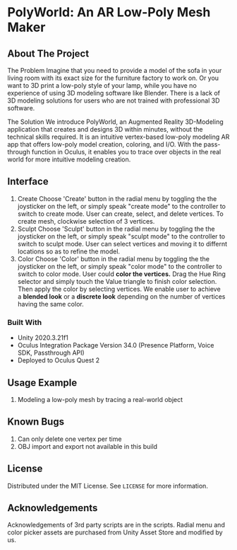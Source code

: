 <!--
*** PolyWorld README
*** Author: Davide Zhang, Aria Xiying Bao
*** Last Updated: 11/21/2021
-->


# PolyWorld: An AR Low-Poly Mesh Maker


<!-- ABOUT THE PROJECT -->
## About The Project
The Problem
Imagine that you need to provide a model of the sofa in your living room with its exact size for the furniture factory to work on. Or you want to 3D print a low-poly style of your lamp, while you have no experience of using 3D modeling software like Blender. There is a lack of 3D modeling solutions for users who are not trained with professional 3D software.

The Solution
We introduce PolyWorld, an Augmented Reality 3D-Modeling application that creates and designs 3D within minutes, without the technical skills required. It is an intuitive vertex-based low-poly modeling AR app that offers low-poly model creation, coloring, and I/O. With the pass-through function in Oculus, it enables you to trace over objects in the real world for more intuitive modeling creation.


## Interface
1. Create
    Choose 'Create' button in the radial menu by toggling the the joysticker on the left, or simply speak "create mode" to the controller to switch to create mode. User can create, select, and delete vertices. To create mesh,  clockwise selection of 3 vertices.
2. Sculpt
    Choose 'Sculpt' button in the radial menu by toggling the the joysticker on the left, or simply speak "sculpt mode" to the controller to switch to sculpt mode. User can select vertices and moving it to differnt locations so as to refine the model.
3. Color
    Choose 'Color' button in the radial menu by toggling the the joysticker on the left, or simply speak "color mode" to the controller to switch to color mode.  User could **color the vertices.** Drag the Hue Ring selector and simply touch the Value triangle to finish color selection. Then apply the color by selecting vertices. We enable user to achieve a **blended look** or a **discrete look** depending on the number of vertices having the same color.


<!-- [![Product Name Screen Shot][product-screenshot]](https://example.com) -->


### Built With
* []() Unity 2020.3.21f1
* []() Oculus Integration Package Version 34.0 (Presence Platform, Voice SDK, Passthrough API)
* []() Deployed to Oculus Quest 2


<!-- USAGE EXAMPLES -->
## Usage Example
1. Modeling a low-poly mesh by tracing a real-world object


## Known Bugs
1. Can only delete one vertex per time
2. OBJ import and export not available in this build

<!-- LICENSE -->
## License

Distributed under the MIT License. See `LICENSE` for more information.


<!-- ACKNOWLEDGEMENTS -->
## Acknowledgements
Acknowledgements of 3rd party scripts are in the scripts.
Radial menu and color picker assets are purchased from Unity Asset Store and modified by us.